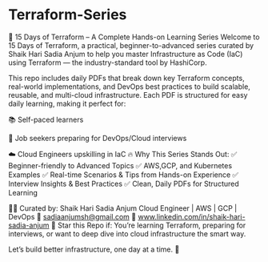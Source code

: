 # Terraform-Series
🚀 15 Days of Terraform – A Complete Hands-on Learning Series
Welcome to 15 Days of Terraform, a practical, beginner-to-advanced series curated by Shaik Hari Sadia Anjum to help you master Infrastructure as Code (IaC) using Terraform — the industry-standard tool by HashiCorp.

This repo includes daily PDFs that break down key Terraform concepts, real-world implementations, and DevOps best practices to build scalable, reusable, and multi-cloud infrastructure.
Each PDF is structured for easy daily learning, making it perfect for:

📚 Self-paced learners

💼 Job seekers preparing for DevOps/Cloud interviews

☁️ Cloud Engineers upskilling in IaC
🔥 Why This Series Stands Out:
✅ Beginner-friendly to Advanced Topics
✅ AWS,GCP, and Kubernetes Examples
✅ Real-time Scenarios & Tips from Hands-on Experience
✅ Interview Insights & Best Practices
✅ Clean, Daily PDFs for Structured Learning

👨‍💻 Curated by:
Shaik Hari Sadia Anjum
Cloud Engineer | AWS | GCP | DevOps
📧 sadiaanjumsh@gmail.com
🔗 www.linkedin.com/in/shaik-hari-sadia-anjum
🌟 Star this Repo if:
You’re learning Terraform, preparing for interviews, or want to deep dive into cloud infrastructure the smart way.

Let’s build better infrastructure, one day at a time. 💪


